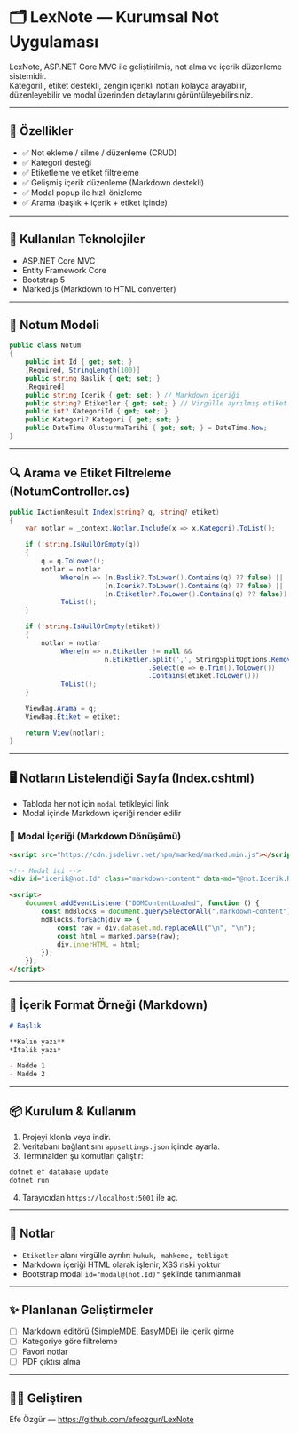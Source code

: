# 🗂️ LexNote — Kurumsal Not Uygulaması

LexNote, ASP.NET Core MVC ile geliştirilmiş, not alma ve içerik düzenleme sistemidir.  
Kategorili, etiket destekli, zengin içerikli notları kolayca arayabilir, düzenleyebilir ve modal üzerinden detaylarını görüntüleyebilirsiniz.

---

## 🚀 Özellikler

- ✅ Not ekleme / silme / düzenleme (CRUD)
- ✅ Kategori desteği
- ✅ Etiketleme ve etiket filtreleme
- ✅ Gelişmiş içerik düzenleme (Markdown destekli)
- ✅ Modal popup ile hızlı önizleme
- ✅ Arama (başlık + içerik + etiket içinde)

---

## 🧱 Kullanılan Teknolojiler

- ASP.NET Core MVC
- Entity Framework Core
- Bootstrap 5
- Marked.js (Markdown to HTML converter)

---

## 📁 Notum Modeli

```csharp
public class Notum
{
    public int Id { get; set; }
    [Required, StringLength(100)]
    public string Baslik { get; set; }
    [Required]
    public string Icerik { get; set; } // Markdown içeriği
    public string? Etiketler { get; set; } // Virgülle ayrılmış etiket listesi
    public int? KategoriId { get; set; }
    public Kategori? Kategori { get; set; }
    public DateTime OlusturmaTarihi { get; set; } = DateTime.Now;
}
```

---

## 🔍 Arama ve Etiket Filtreleme (NotumController.cs)

```csharp
public IActionResult Index(string? q, string? etiket)
{
    var notlar = _context.Notlar.Include(x => x.Kategori).ToList();

    if (!string.IsNullOrEmpty(q))
    {
        q = q.ToLower();
        notlar = notlar
            .Where(n => (n.Baslik?.ToLower().Contains(q) ?? false) ||
                        (n.Icerik?.ToLower().Contains(q) ?? false) ||
                        (n.Etiketler?.ToLower().Contains(q) ?? false))
            .ToList();
    }

    if (!string.IsNullOrEmpty(etiket))
    {
        notlar = notlar
            .Where(n => n.Etiketler != null &&
                        n.Etiketler.Split(',', StringSplitOptions.RemoveEmptyEntries)
                                   .Select(e => e.Trim().ToLower())
                                   .Contains(etiket.ToLower()))
            .ToList();
    }

    ViewBag.Arama = q;
    ViewBag.Etiket = etiket;

    return View(notlar);
}
```

---

## 🖥️ Notların Listelendiği Sayfa (Index.cshtml)

- Tabloda her not için `modal` tetikleyici link
- Modal içinde Markdown içeriği render edilir

### 📌 Modal İçeriği (Markdown Dönüşümü)

```html
<script src="https://cdn.jsdelivr.net/npm/marked/marked.min.js"></script>
```

```html
<!-- Modal içi -->
<div id="icerik@not.Id" class="markdown-content" data-md="@not.Icerik.Replace(""", "&quot;")"></div>
```

```html
<script>
    document.addEventListener("DOMContentLoaded", function () {
        const mdBlocks = document.querySelectorAll(".markdown-content");
        mdBlocks.forEach(div => {
            const raw = div.dataset.md.replaceAll("\n", "\n");
            const html = marked.parse(raw);
            div.innerHTML = html;
        });
    });
</script>
```

---

## 🧪 İçerik Format Örneği (Markdown)

```markdown
# Başlık

**Kalın yazı**  
*İtalik yazı*

- Madde 1
- Madde 2
```

---

## 📦 Kurulum & Kullanım

1. Projeyi klonla veya indir.
2. Veritabanı bağlantısını `appsettings.json` içinde ayarla.
3. Terminalden şu komutları çalıştır:

```bash
dotnet ef database update
dotnet run
```

4. Tarayıcıdan `https://localhost:5001` ile aç.

---

## 📌 Notlar

- `Etiketler` alanı virgülle ayrılır: `hukuk, mahkeme, tebligat`
- Markdown içeriği HTML olarak işlenir, XSS riski yoktur
- Bootstrap modal `id="modal@(not.Id)"` şeklinde tanımlanmalı

---

## ✨ Planlanan Geliştirmeler

- [ ] Markdown editörü (SimpleMDE, EasyMDE) ile içerik girme
- [ ] Kategoriye göre filtreleme
- [ ] Favori notlar
- [ ] PDF çıktısı alma

---

## 👨‍💻 Geliştiren

Efe Özgür — https://github.com/efeozgur/LexNote

